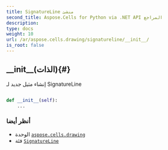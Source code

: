 ```yaml
---
title: SignatureLine منشئ
second_title: Aspose.Cells for Python via .NET API المراجع
description:
type: docs
weight: 10
url: /ar/aspose.cells.drawing/signatureline/__init__/
is_root: false
---
```

##  \_\_init\_\_(الذات){#}
إنشاء مثيل جديد لـ SignatureLine



```python

def __init__(self):
    ...
```





###  أنظر أيضا
* الوحدة [`aspose.cells.drawing`](../../)
* فئة [`SignatureLine`](/cells/python-net/ar/aspose.cells.drawing/signatureline)

